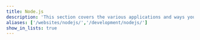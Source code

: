 ```yaml
---
title: Node.js
description: 'This section covers the various applications and ways you can use node.js to serve applications with complex requirements using your Linode.'
aliases: ['/websites/nodejs/','/development/nodejs/']
show_in_lists: true
---
```

